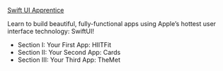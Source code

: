 [Swift UI Apprentice](https://www.kodeco.com/books/swiftui-apprentice)

Learn to build beautiful, fully-functional apps using Apple’s hottest user interface technology: SwiftUI!

* Section I: Your First App: HIITFit
* Section II: Your Second App: Cards
* Section III: Your Third App: TheMet
